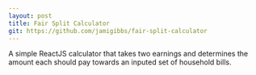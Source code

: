 ```yaml
---
layout: post
title: Fair Split Calculator
git: https://github.com/jamigibbs/fair-split-calculator
---
```


A simple ReactJS calculator that takes two earnings and determines the amount each should pay towards an inputed set of household bills.

